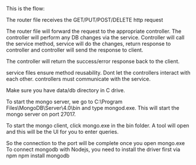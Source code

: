 This is the flow:

The router file receives the GET/PUT/POST/DELETE http request

The router file will forward the request to the appropriate controller.
The controller will perform any DB changes via the service. Controller will call the service method,
service will do the changes, return response to controller and controller will send the response to client.

The controller will return the success/error response back to the client.

service files ensure method reusability. Dont let the controllers interact with each other.
controllers must communicate with the service.

Make sure you have data/db directory in C drive.

To start the mongo server, we go to C:\Program Files\MongoDB\Server\4.0\bin and type mongod.exe.
This will start the mongo server on port 27017.

To start the mongo client, click mongo.exe in the bin folder. A tool will open and this will be the UI for you to enter
queries.

So the connection to the port will be complete once you open mongo.exe
To connect mongodb with Nodejs, you need to install the driver first via npm
npm install mongodb
